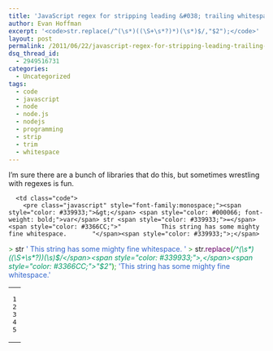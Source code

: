 ```yaml
---
title: 'JavaScript regex for stripping leading &#038; trailing whitespaces'
author: Evan Hoffman
excerpt: '<code>str.replace(/^(\s*)((\S+\s*?)*)(\s*)$/,"$2");</code>'
layout: post
permalink: /2011/06/22/javascript-regex-for-stripping-leading-trailing-whitespaces/
dsq_thread_id:
  - 2949516731
categories:
  - Uncategorized
tags:
  - code
  - javascript
  - node
  - node.js
  - nodejs
  - programming
  - strip
  - trim
  - whitespace
---
```

I&#8217;m sure there are a bunch of libraries that do this, but sometimes wrestling with regexes is fun.

<div class="wp_syntax">
  <table>
    <tr>
      <td class="line_numbers">
        <pre>1
2
3
4
5
</pre>
      </td>
      
      <td class="code">
        <pre class="javascript" style="font-family:monospace;"><span style="color: #339933;">&gt;</span> <span style="color: #000066; font-weight: bold;">var</span> str <span style="color: #339933;">=</span> <span style="color: #3366CC;">"           This string has some mighty fine whitespace.       "</span><span style="color: #339933;">;</span>
<span style="color: #339933;">&gt;</span> str
<span style="color: #3366CC;">'           This string has some mighty fine whitespace.       '</span>
<span style="color: #339933;">&gt;</span> str.<span style="color: #660066;">replace</span><span style="color: #009900;">&#40;</span><span style="color: #009966; font-style: italic;">/^(\s*)((\S+\s*?)*)(\s*)$/</span><span style="color: #339933;">,</span><span style="color: #3366CC;">"$2"</span><span style="color: #009900;">&#41;</span><span style="color: #339933;">;</span>
<span style="color: #3366CC;">'This string has some mighty fine whitespace.'</span></pre>
      </td>
    </tr>
  </table>
</div>